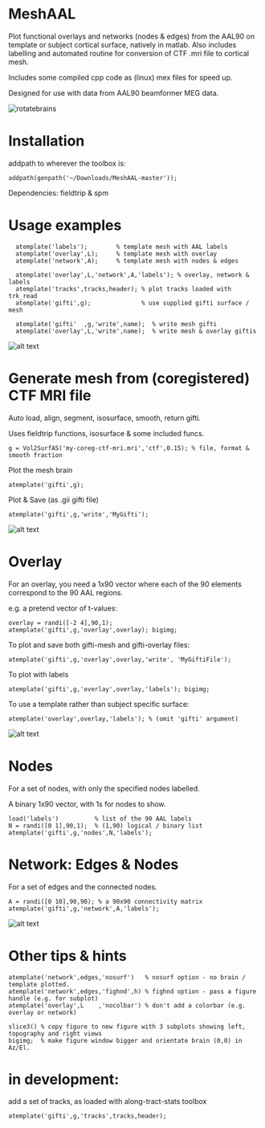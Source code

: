 # MeshAAL

Plot functional overlays and networks (nodes & edges) from the AAL90 on template or subject cortical surface, natively in matlab. Also includes labelling and automated routine for conversion of CTF .mri file to cortical mesh.

Includes some compiled cpp code as (linux) mex files for speed up.

Designed for use with data from AAL90 beamformer MEG data.

![rotatebrains](DualRotate.gif)

# Installation 
addpath to wherever the toolbox is:
```
addpath(genpath('~/Downloads/MeshAAL-master'));
```

Dependencies: fieldtrip & spm

# Usage examples
```
  atemplate('labels');        % template mesh with AAL labels
  atemplate('overlay',L);     % template mesh with overlay
  atemplate('network',A);     % template mesh with nodes & edges
  
  atemplate('overlay',L,'network',A,'labels'); % overlay, network & labels
  atemplate('tracks',tracks,header); % plot tracks loaded with trk_read
  atemplate('gifti',g);              % use supplied gifti surface / mesh 

  atemplate('gifti'  ,g,'write',name);  % write mesh gifti
  atemplate('overlay',L,'write',name);  % write mesh & overlay giftis

```

![alt text](ExampleTracksNodesLabels.gif)



# Generate mesh from (coregistered) CTF MRI file
Auto load, align, segment, isosurface, smooth, return gifti.

Uses fieldtrip functions, isosurface & some included funcs.
```
g = Vol2SurfAS('my-coreg-ctf-mri.mri','ctf',0.15); % file, format & smooth fraction
```

Plot the mesh brain
```
atemplate('gifti',g);
```

Plot & Save (as .gii gifti file)
```
atemplate('gifti',g,'write','MyGifti');
```

![alt text](ExampleMeshRotate.gif)

# Overlay
For an overlay, you need a 1x90 vector where each of the 90 elements correspond to the 90 AAL regions.

e.g. a pretend vector of t-values:
```
overlay = randi([-2 4],90,1);
atemplate('gifti',g,'overlay',overlay); bigimg;
```

To plot and save both gifti-mesh and gifti-overlay files:
```
atemplate('gifti',g,'overlay',overlay,'write', 'MyGiftiFile');
```

To plot with labels
```
atemplate('gifti',g,'overlay',overlay,'labels'); bigimg;
```

To use a template rather than subject specific surface:
```
atemplate('overlay',overlay,'labels'); % (omit 'gifti' argument)
```

![alt text](NodePowOnSurface.gif)


# Nodes
For a set of nodes, with only the specified nodes labelled.

A binary 1x90 vector, with 1s for nodes to show.
```
load('labels')          % list of the 90 AAL labels
N = randi([0 1],90,1);  % (1,90) logical / binary list
atemplate('gifti',g,'nodes',N,'labels');
```

# Network: Edges & Nodes
For a set of edges and the connected nodes.
```
A = randi([0 10],90,90); % a 90x90 connectivity matrix
atemplate('gifti',g,'network',A,'labels');
```

![alt text](example.gif)

# Other tips & hints
```
atemplate('network',edges,'nosurf')   % nosurf option - no brain / template plotted.
atemplate('network',edges,'fighnd',h) % fighnd option - pass a figure handle (e.g. for subplot) 
atemplate('overlay',L    ,'nocolbar') % don't add a colorbar (e.g. overlay or network)

slice3() % copy figure to new figure with 3 subplots showing left, topography and right views
bigimg;  % make figure window bigger and orientate brain (0,0) in Az/El.
```

# in development:
add a set of tracks, as loaded with along-tract-stats toolbox
```
atemplate('gifti',g,'tracks',tracks,header);
```


